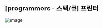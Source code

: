 ## [programmers - 스택/큐] 프린터

![image](https://user-images.githubusercontent.com/22045163/115884265-ab849600-a489-11eb-8f79-de2b0df65c66.png)
